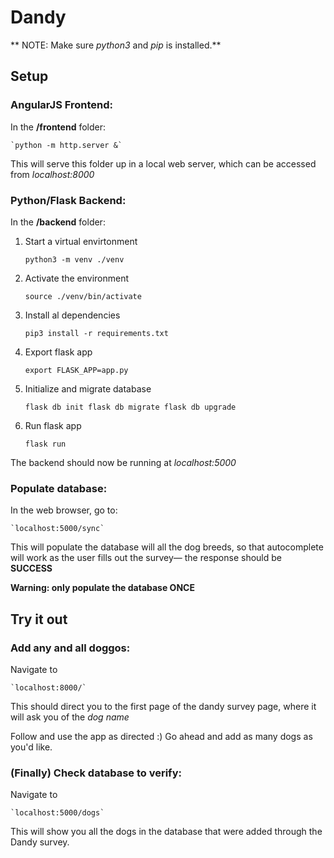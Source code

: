 # Dandy

** NOTE: Make sure *python3* and *pip* is installed.**

## Setup

### AngularJS Frontend:

In the **/frontend** folder:

    `python -m http.server &`

This will serve this folder up in a local web server, which can be accessed from *localhost:8000*

### Python/Flask Backend:

In the **/backend** folder:

1. Start a virtual envirtonment

    `python3 -m venv ./venv`

2. Activate the environment 

    `source ./venv/bin/activate`

3. Install al dependencies

    `pip3 install -r requirements.txt`

4. Export flask app

    `export FLASK_APP=app.py`

5. Initialize and migrate database

    `flask db init
    flask db migrate
    flask db upgrade`

6. Run flask app

    `flask run`

The backend should now be running at *localhost:5000*

### Populate database:

In the web browser, go to:

    `localhost:5000/sync`

This will populate the database will all the dog breeds, so that autocomplete will work as the user fills out the survey— the response should be **SUCCESS**

**Warning: only populate the database ONCE**

## Try it out

### Add any and all doggos:
Navigate to 

    `localhost:8000/`

This should direct you to the first page of the dandy survey page, where it will ask you of the *dog name*

Follow and use the app as directed :) Go ahead and add as many dogs as you'd like.

### (Finally) Check database to verify:

Navigate to 

    `localhost:5000/dogs`

This will show you all the dogs in the database that were added through the Dandy survey.


